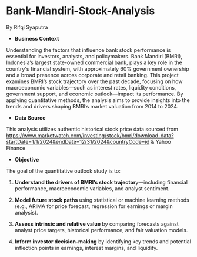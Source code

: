 # Bank-Mandiri-Stock-Analysis

By Rifqi Syaputra

- **Business Context**

Understanding the factors that influence bank stock performance is essential for investors, analysts, and policymakers. Bank Mandiri (BMRI), Indonesia’s largest state-owned commercial bank, plays a key role in the country's financial system, with approximately 60% government ownership and a broad presence across corporate and retail banking. This project examines BMRI’s stock trajectory over the past decade, focusing on how macroeconomic variables—such as interest rates, liquidity conditions, government support, and economic outlook—impact its performance. By applying quantitative methods, the analysis aims to provide insights into the trends and drivers shaping BMRI’s market valuation from 2014 to 2024.

- **Data Source**

This analysis utilizes authentic historical stock price data sourced from https://www.marketwatch.com/investing/stock/bmri/download-data?startDate=1/1/2024&endDate=12/31/2024&countryCode=id & Yahoo Finance

- **Objective**

The goal of the quantitative outlook study is to:
1. **Understand the drivers of BMRI’s stock trajector**y—including financial performance, macroeconomic variables, and analyst sentiment.

2. **Model future stock paths** using statistical or machine learning methods (e.g., ARIMA for price forecast, regression for earnings or margin analysis).

3. **Assess intrinsic and relative value** by comparing forecasts against analyst price targets, historical performance, and fair valuation models.

4. **Inform investor decision-making** by identifying key trends and potential inflection points in earnings, interest margins, and liquidity.

